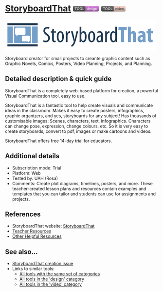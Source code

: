 # [StoryboardThat](https://www.storyboardthat.com/)  [<img src="images/design.png" align="bottom">](https://github.com/e-CLOSE/Toolbox/issues?q=label%3A01_TOOL+label%3Adesign) [<img src="images/video.png" align="bottom">](https://github.com/e-CLOSE/Toolbox/issues?q=label%3A01_TOOL+label%3Avideo)

![StoryboardThat logo](images/storyboardthat.png)

Storyboard creator for small projects to creante graphic content such as Graphic Novels, Comics, Posters, Video Planning, Projects, and Planning.


## Detailed description & quick guide

StoryboardThat is a completely web-based platform for creation, a powerful Visual Communication tool, easy to use.

StoryboardThat is a fantastic tool to help create visuals and communicate ideas in the classroom. 
Makes it easy to create posters, infographics, graphic organizers, and yes, storyboards for any subject! 
Has thousands of customisable images: Scenes, characters, text, infographics. Characters can change pose, expression, change colours, etc. So it is very easy to create storyboards, convert to pdf, images or make cartoons and videos.

StoryboardThat offers free 14-day trial for educators.

## Additional details

- Subscription mode: Trial
- Platform: Web
- Tested by: UAH (Rosa)
- Comments: Create plot diagrams, timelines, posters, and more. These teacher-created lesson plans and resources contain examples and templates that you can tailor and students can use for assignments and projects. 


## References

- StoryboardThat website: [StoryboardThat](https://www.storyboardthat.com/)
- [Teacher Resources](https://www.storyboardthat.com/articles/education/teacher-resources)
- [Other Helpful Resources](https://www.storyboardthat.com/articles/e/remote-learning#toc-4)

## See also...

- [StoryboardThat creation issue](https://github.com/e-CLOSE/Toolbox/issues/96)
- Links to similar tools:
  - [All tools with the same set of categories](https://github.com/e-CLOSE/Toolbox/issues?q=label%3A01_TOOL+label%3Avideo)
  - [All tools in the 'design' category](https://github.com/e-CLOSE/Toolbox/issues?q=label%3A01_TOOL+label%3Adesign)
  - [All tools in the 'video' category](https://github.com/e-CLOSE/Toolbox/issues?q=label%3A01_TOOL+label%3Avideo)
